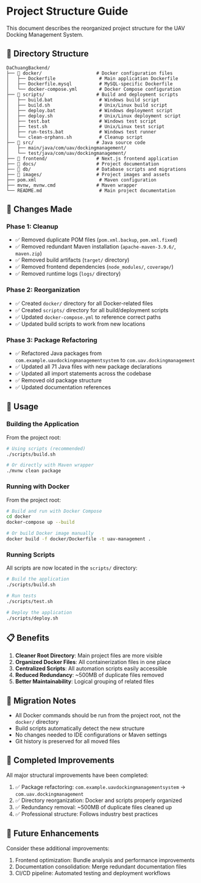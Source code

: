 # Project Structure Guide

This document describes the reorganized project structure for the UAV Docking Management System.

## 📁 Directory Structure

```
DaChuangBackend/
├── 📁 docker/                    # Docker configuration files
│   ├── Dockerfile                # Main application Dockerfile
│   ├── Dockerfile.mysql          # MySQL-specific Dockerfile
│   └── docker-compose.yml        # Docker Compose configuration
├── 📁 scripts/                   # Build and deployment scripts
│   ├── build.bat                 # Windows build script
│   ├── build.sh                  # Unix/Linux build script
│   ├── deploy.bat                # Windows deployment script
│   ├── deploy.sh                 # Unix/Linux deployment script
│   ├── test.bat                  # Windows test script
│   ├── test.sh                   # Unix/Linux test script
│   ├── run-tests.bat             # Windows test runner
│   └── clean-orphans.sh          # Cleanup script
├── 📁 src/                       # Java source code
│   ├── main/java/com/uav/dockingmanagement/
│   └── test/java/com/uav/dockingmanagement/
├── 📁 frontend/                  # Next.js frontend application
├── 📁 docs/                      # Project documentation
├── 📁 db/                        # Database scripts and migrations
├── 📁 images/                    # Project images and assets
├── pom.xml                       # Maven configuration
├── mvnw, mvnw.cmd               # Maven wrapper
└── README.md                     # Main project documentation
```

## 🔄 Changes Made

### Phase 1: Cleanup
- ✅ Removed duplicate POM files (`pom.xml.backup`, `pom.xml.fixed`)
- ✅ Removed redundant Maven installation (`apache-maven-3.9.6/`, `maven.zip`)
- ✅ Removed build artifacts (`target/` directory)
- ✅ Removed frontend dependencies (`node_modules/`, `coverage/`)
- ✅ Removed runtime logs (`logs/` directory)

### Phase 2: Reorganization
- ✅ Created `docker/` directory for all Docker-related files
- ✅ Created `scripts/` directory for all build/deployment scripts
- ✅ Updated `docker-compose.yml` to reference correct paths
- ✅ Updated build scripts to work from new locations

### Phase 3: Package Refactoring
- ✅ Refactored Java packages from `com.example.uavdockingmanagementsystem` to `com.uav.dockingmanagement`
- ✅ Updated all 71 Java files with new package declarations
- ✅ Updated all import statements across the codebase
- ✅ Removed old package structure
- ✅ Updated documentation references

## 🚀 Usage

### Building the Application

From the project root:
```bash
# Using scripts (recommended)
./scripts/build.sh

# Or directly with Maven wrapper
./mvnw clean package
```

### Running with Docker

From the project root:
```bash
# Build and run with Docker Compose
cd docker
docker-compose up --build

# Or build Docker image manually
docker build -f docker/Dockerfile -t uav-management .
```

### Running Scripts

All scripts are now located in the `scripts/` directory:
```bash
# Build the application
./scripts/build.sh

# Run tests
./scripts/test.sh

# Deploy the application
./scripts/deploy.sh
```

## 📋 Benefits

1. **Cleaner Root Directory**: Main project files are more visible
2. **Organized Docker Files**: All containerization files in one place
3. **Centralized Scripts**: All automation scripts easily accessible
4. **Reduced Redundancy**: ~500MB of duplicate files removed
5. **Better Maintainability**: Logical grouping of related files

## 🔧 Migration Notes

- All Docker commands should be run from the project root, not the `docker/` directory
- Build scripts automatically detect the new structure
- No changes needed to IDE configurations or Maven settings
- Git history is preserved for all moved files

## 📝 Completed Improvements

All major structural improvements have been completed:
1. ✅ Package refactoring: `com.example.uavdockingmanagementsystem` → `com.uav.dockingmanagement`
2. ✅ Directory reorganization: Docker and scripts properly organized
3. ✅ Redundancy removal: ~500MB of duplicate files cleaned up
4. ✅ Professional structure: Follows industry best practices

## 🔮 Future Enhancements

Consider these additional improvements:
1. Frontend optimization: Bundle analysis and performance improvements
2. Documentation consolidation: Merge redundant documentation files
3. CI/CD pipeline: Automated testing and deployment workflows
